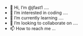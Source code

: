 - 👋 Hi, I’m @jfast1 ....
- 👀 I’m interested in coding ....
- 🌱 I’m currently learning ....
- 💞️ I’m looking to collaborate on ....
- 📫 How to reach me ...

<!---
jfast1/jfast1 is a ✨ special ✨ repository because its `README.md` (this file) appears on your GitHub profile.
You can click the Preview link to take a look at your changes.
--->
